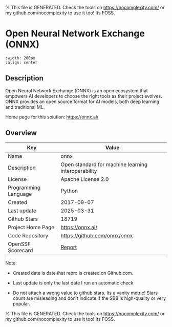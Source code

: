 
% This file is GENERATED. Check the tools on https://nocomplexity.com/ or my github.com/nocomplexity to use it too! Its FOSS. 

# Open Neural Network Exchange (ONNX)


```{image} https://github.com/onnx/onnx/raw/main/docs/onnx-horizontal-color.png 
:width: 200px 
:align: center 
```

## Description 

Open Neural Network Exchange (ONNX) is an open ecosystem that empowers AI developers to choose the right tools as their project evolves. ONNX provides an open source format for AI models, both deep learning and traditional ML.

Home page for this solution: https://onnx.ai/ 

## Overview 

| Key | Value |
| --- | --- |
| Name | onnx |
| Description | Open standard for machine learning interoperability |
| License | Apache License 2.0 |
| Programming Language | Python |
| Created | 2017-09-07 |
| Last update | 2025-03-31 |
| Github Stars | 18719 |
| Project Home Page | https://onnx.ai/ |
| Code Repository | https://github.com/onnx/onnx |
| OpenSSF Scorecard | [Report](https://securityscorecards.dev/viewer/?uri=github.com/onnx/onnx) |

Note:
 - Created date is date that repro is created on Github.com. 

- Last update is only the last date I run an automatic check. 

- Do not attach a wrong value to github stars. Its a vanity metric! Stars count are misleading and 
don't indicate if the SBB is high-quality or very popular.

% This file is GENERATED. Check the tools on https://nocomplexity.com/ or my github.com/nocomplexity to use it too! Its FOSS. 

